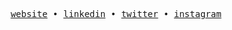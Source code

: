 <p align="center">
  <samp>
    <a href="https://www.filipevirtuoso.com.br">website</a> •
    <a href="https://www.linkedin.com/in/filipevirtuoso/">linkedin</a> •
    <a href="https://www.x.com/filipevirtuoso">twitter</a> •
    <a href="https://www.instragram.com/filipe.virtuoso">instagram</a>
  </samp>
</p>  
